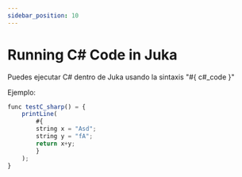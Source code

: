 ```yaml
---
sidebar_position: 10
---
```


# Running C# Code in Juka

Puedes ejecutar C# dentro de Juka usando la sintaxis "#{ c#_code }"

Ejemplo:
```jsx
func testC_sharp() = {
    printLine(
        #{
        string x = "Asd";
        string y = "fA";
        return x+y;
        }
    );
}
```